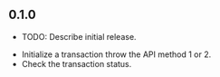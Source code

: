 ## 0.1.0

* TODO: Describe initial release.

- Initialize a transaction throw the API method 1 or 2.
- Check the transaction status.